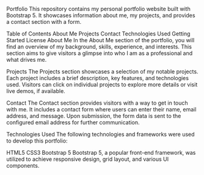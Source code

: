 Portfolio
This repository contains my personal portfolio website built with Bootstrap 5. It showcases information about me, my projects, and provides a contact section with a form.

Table of Contents
About Me
Projects
Contact
Technologies Used
Getting Started
License
About Me
In the About Me section of the portfolio, you will find an overview of my background, skills, experience, and interests. This section aims to give visitors a glimpse into who I am as a professional and what drives me.

Projects
The Projects section showcases a selection of my notable projects. Each project includes a brief description, key features, and technologies used. Visitors can click on individual projects to explore more details or visit live demos, if available.

Contact
The Contact section provides visitors with a way to get in touch with me. It includes a contact form where users can enter their name, email address, and message. Upon submission, the form data is sent to the configured email address for further communication.

Technologies Used
The following technologies and frameworks were used to develop this portfolio:

HTML5
CSS3
Bootstrap 5
Bootstrap 5, a popular front-end framework, was utilized to achieve responsive design, grid layout, and various UI components.

